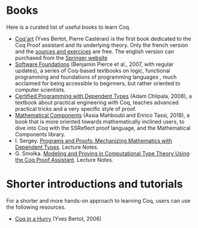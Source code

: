 # Books

Here is a curated list of useful books to learn Coq.

- [Coq'art](https://www.labri.fr/perso/casteran/CoqArt/) (Yves Bertot, Pierre Castéran) is the first book dedicated to the Coq Proof assistant and its underlying theory. Only the french version and the [sources and exercices](https://github.com/coq-community/coq-art) are free. The english version can purchased from the [Springer website](https://link.springer.com/book/10.1007/978-3-662-07964-5)
- [Software Foundations](https://softwarefoundations.cis.upenn.edu/) (Benjamin Pierce et al., 2007, with regular updates), a series of Coq-based textbooks on logic, functional programming and foundations of programming languages , much acclaimed for being accessible to beginners, but rather oriented to computer scientists.
- [Certified Programming with Dependent Types](http://adam.chlipala.net/cpdt/) (Adam Chlipala, 2008), a textbook about practical engineering with Coq, teaches advanced practical tricks and a very specific style of proof.
- [Mathematical Components](https://math-comp.github.io/mcb/) (Assia Mahboubi and Enrico Tassi, 2018), a book that is more oriented towards mathematically inclined users, to dive into Coq with the SSReflect proof language, and the Mathematical Components library.
- I. Sergey. [Programs and Proofs: Mechanizing Mathematics with Dependent Types](https://ilyasergey.net/pnp/). Lecture Notes.
- G. Smolka. [Modeling and Proving in Computational Type Theory Using the Coq Proof Assistant](https://www.ps.uni-saarland.de/~smolka/drafts/mpctt.pdf). Lecture Notes.

# Shorter introductions and tutorials

For a shorter and more hands-on approach to learning Coq, users can use the following resources.
- [Coq in a Hurry](https://cel.hal.science/inria-00001173) (Yves Bertot, 2006)
